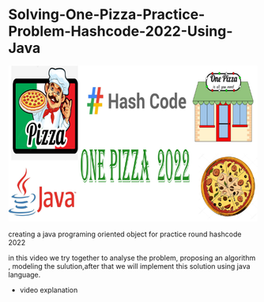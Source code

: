 # Solving-One-Pizza-Practice-Problem-Hashcode-2022-Using-Java
![](image_one_pizza_pb.png)

creating a java programing oriented object for practice round hashcode 2022

in this video we try together to analyse the problem, proposing an algorithm , modeling the sulution,after that we will implement this solution using java language.
- video explanation
